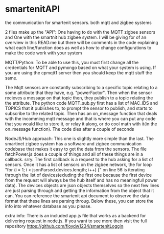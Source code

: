# smartenitAPI
the communication for smartenit sensors. both mqtt and zigbee systems

2 files make up the "API":
One having to do with the MQTT zigbee sensors and One with the smartnit hub zigbee system.
I will be giving for of an overview in this READ.me but there will be comments in the code
explaining what each line/function does as well as how to change configurations to 
make the code work with your system




MQTT/Python:
To be able to use this, you must first change all the credentials for MQTT and pymongo based
on what your system is using. If you are using the cpmqtt1 server then you should keep the mqtt
stuff the same. 

The Mqtt sensors are constantly subscribing to a specific topic relating to a 
some attribute that they have, e.g. "powerFactor". Then when the sensor recieves a message on
that topic then, they publish to a topic relating the the attribute. The python code MQTT_sub.py
first has a list of MAC_IDS and TOPICS that it publishes to, to prompt the sensor to publish, and 
starts to subscribe to the related topic. Then has an on_message function that deals with
the incomming mqtt message and that is where you can put any code that you would like to 
store it, or relay it along, or do cool math with it(in the on_message function). The code dies
after a couple of seconds 



NodeJS/Hub approach:
This one is slightly more simple than the last. The smartinet zigbee system has a software and 
zigbee communication codebase that makes it easy to get the data from the sensors. The file
fetchPower.js does a couple of things and all of these things are in a callback. srry. The first 
callback is a request to the hub asking for a list of sensors. Once it has a list of sensors on 
the zigbee network, the for loop "for (i = 1; i < jsonParsed.devices.length; i++) {" on line 56
is iterating through the list of devices(exluding the first one because the first device from the 
request will always be the hub itself and has no meaningfull power data). The devices objects are
json objects themselves so the next few lines are just parsing through and getting the
 information from the object that it can.  You can reference
the smartenit api document to observe the data format that these lines are parsing throug. Below these, you can store the info into whatever database as you please.


extra info:
There is an included app.js file that works as a backend for delivering request in node.js. If you want to see more then visit the full repository
https://github.com/floydw1234/smartenitLoggin
